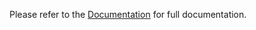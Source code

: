 <!-- README for Eksamensopgave;-->

<badges>

<a brief description>

Please refer to the [Documentation](https://github.com/OtakuBoy420/react-template/blob/master/Dokumentation.md) for full documentation.
